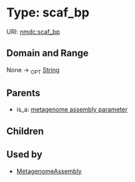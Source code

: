 
# Type: scaf_bp




URI: [nmdc:scaf_bp](https://microbiomedata/meta/scaf_bp)


## Domain and Range

None ->  <sub>OPT</sub> [String](types/String.md)

## Parents

 *  is_a: [metagenome assembly parameter](metagenome_assembly_parameter.md)

## Children


## Used by

 * [MetagenomeAssembly](MetagenomeAssembly.md)
